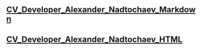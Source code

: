 ## [CV_Developer_Alexander_Nadtochaev_Markdown](https://aliaksandr-nad.github.io/rsschool-cv/cv)
## [CV_Developer_Alexander_Nadtochaev_HTML](https://aliaksandr-nad.github.io/rsschool-cv)
